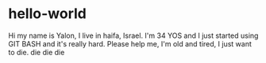# hello-world
Hi my name is Yalon, I live in haifa, Israel.
I'm 34 YOS and I just started using GIT BASH and it's really hard.
Please help me, I'm old and tired, I just want to die.
die
die
die
